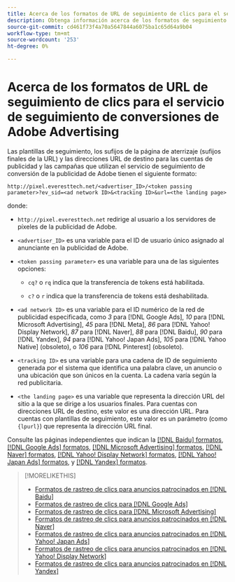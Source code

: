 ```yaml
---
title: Acerca de los formatos de URL de seguimiento de clics para el servicio de seguimiento de conversiones de Adobe Advertising
description: Obtenga información acerca de los formatos de seguimiento de clics para redes de publicidad admitidas.
source-git-commit: cd461f73f4a70a5647844a6075ba1c65d64a9b04
workflow-type: tm+mt
source-wordcount: '253'
ht-degree: 0%

---
```


# Acerca de los formatos de URL de seguimiento de clics para el servicio de seguimiento de conversiones de Adobe Advertising

Las plantillas de seguimiento, los sufijos de la página de aterrizaje (sufijos finales de la URL) y las direcciones URL de destino para las cuentas de publicidad y las campañas que utilizan el servicio de seguimiento de conversión de la publicidad de Adobe tienen el siguiente formato:

`http://pixel.everesttech.net/<advertiser_ID>/<token passing parameter>?ev_sid=<ad network ID>&<tracking ID>&url=<the landing page>`

donde:

* `http://pixel.everesttech.net` redirige al usuario a los servidores de píxeles de la publicidad de Adobe.

* `<advertiser_ID>` es una variable para el ID de usuario único asignado al anunciante en la publicidad de Adobe.

* `<token passing parameter>` es una variable para una de las siguientes opciones:

   * `cq?` o `rq` indica que la transferencia de tokens está habilitada.

   * `c?` o `r` indica que la transferencia de tokens está deshabilitada.

* `<ad network ID>` es una variable para el ID numérico de la red de publicidad especificada, como *3* para [!DNL Google Ads], *10* para [!DNL Microsoft Advertising], *45* para [!DNL Meta], *86* para [!DNL Yahoo! Display Network], *87* para [!DNL Naver], *88* para [!DNL Baidu], *90* para [!DNL Yandex], *94* para [!DNL Yahoo! Japan Ads], *105* para [!DNL Yahoo Native] (obsoleto), o *106* para [!DNL Pinterest] (obsoleto).

* `<tracking ID>` es una variable para una cadena de ID de seguimiento generada por el sistema que identifica una palabra clave, un anuncio o una ubicación que son únicos en la cuenta. La cadena varía según la red publicitaria.

* `<the landing page>` es una variable que representa la dirección URL del sitio a la que se dirige a los usuarios finales. Para cuentas con direcciones URL de destino, este valor es una dirección URL. Para cuentas con plantillas de seguimiento, este valor es un parámetro (como `{lpurl}`) que representa la dirección URL final.

Consulte las páginas independientes que indican la [[!DNL Baidu] formatos](formats-click-tracking-baidu.md), [[!DNL Google Ads] formatos](formats-click-tracking-google.md), [[!DNL Microsoft Advertising] formatos](formats-click-tracking-microsoft.md), [[!DNL Naver] formatos](formats-click-tracking-naver.md), [[!DNL Yahoo! Display Network] formatos](formats-click-tracking-yahoo-display-network.md), [[!DNL Yahoo! Japan Ads] formatos](formats-click-tracking-yahoo-japan.md), y [[!DNL Yandex] formatos](formats-click-tracking-yandex.md).

>[!MORELIKETHIS]
>
>* [Formatos de rastreo de clics para anuncios patrocinados en [!DNL Baidu]](formats-click-tracking-baidu.md)
>* [Formatos de rastreo de clics para [!DNL Google Ads]](formats-click-tracking-google.md)
>* [Formatos de rastreo de clics para [!DNL Microsoft Advertising]](formats-click-tracking-microsoft.md)
>* [Formatos de rastreo de clics para anuncios patrocinados en [!DNL Naver]](formats-click-tracking-naver.md)
>* [Formatos de rastreo de clics para anuncios patrocinados en [!DNL Yahoo! Japan Ads]](formats-click-tracking-yahoo-japan.md)
>* [Formatos de rastreo de clics para anuncios patrocinados en [!DNL Yahoo! Display Network]](formats-click-tracking-yahoo-display-network.md)
>* [Formatos de rastreo de clics para anuncios patrocinados en [!DNL Yandex]](formats-click-tracking-yandex.md)


